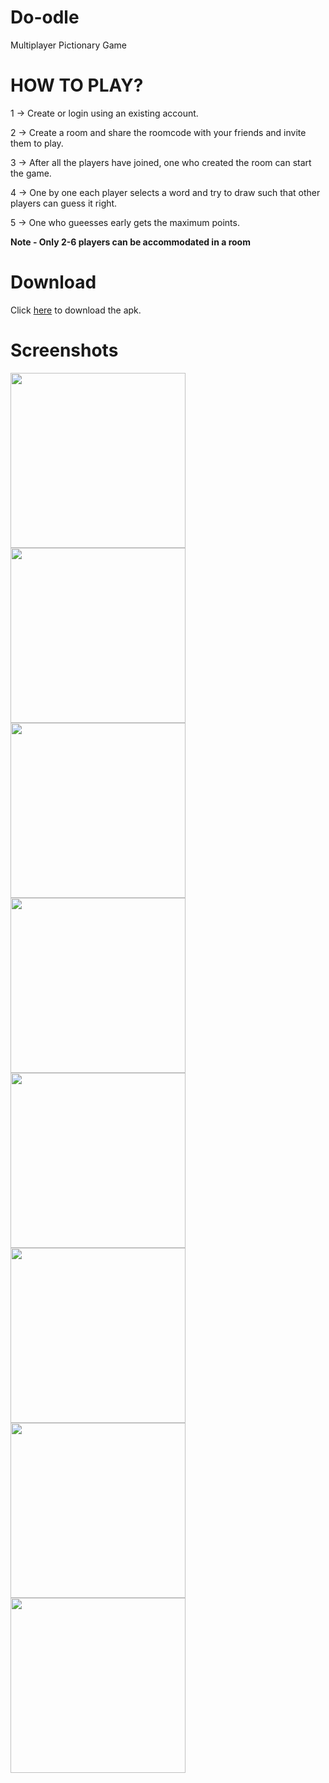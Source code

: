 # Do-odle
Multiplayer Pictionary Game 

# HOW TO PLAY?

1 -> Create or login using an existing account.

2 -> Create a room and share the roomcode with your friends and invite them to play.

3 -> After all the players have joined, one who created the room can start the game.

4 -> One by one each player selects a word and try to draw such that other players can guess it right.

5 -> One who gueesses early gets the maximum points.

**Note - Only 2-6 players can be accommodated in a room**

# Download

Click [here](https://drive.google.com/file/d/18lGMkGztZNcHgRU2F1Wxf0Xe0akniW7A/view?usp=sharing) to download the apk.

# Screenshots

<img src="app/src/main/assets/phone_screenshot_1.jpg" width="280"> <img src="app/src/main/assets/phone_screenshot_2.jpg" width="280">
<img src="app/src/main/assets/phone_screenshot_3.jpg" width="280">
<img src="app/src/main/assets/phone_screenshot_4.jpg" width="280">
<img src="app/src/main/assets/phone_screenshot_5.jpg" width="280">
<img src="app/src/main/assets/phone_screenshot_6.jpg" width="280">
<img src="app/src/main/assets/phone_screenshot_7.jpg" width="280">
<img src="app/src/main/assets/phone_screenshot_8.jpg" width="280">
